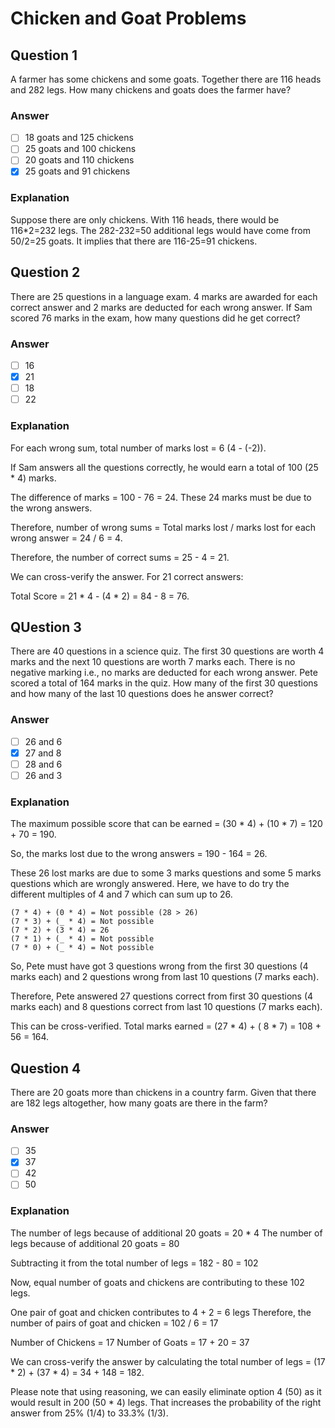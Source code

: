 # Chicken and Goat Problems

## Question 1

A farmer has some chickens and some goats. Together there are 116 heads and 282 legs. How many chickens and goats does the farmer have?

### Answer

- [ ] 18 goats and 125 chickens
- [ ] 25 goats and 100 chickens
- [ ] 20 goats and 110 chickens
- [x] 25 goats and 91 chickens

### Explanation

Suppose there are only chickens. With 116 heads, there would be 116*2=232 legs. The 282-232=50 additional legs would have come from 50/2=25 goats. It implies that there are 116-25=91 chickens.

## Question 2

There are 25 questions in a language exam. 4 marks are awarded for each correct answer and 2 marks are deducted for each wrong answer. If Sam scored 76 marks in the exam, how many questions did he get correct?
### Answer

- [ ] 16
- [x] 21
- [ ] 18
- [ ] 22

### Explanation

For each wrong sum, total number of marks lost = 6 (4 - (-2)).

If Sam answers all the questions correctly, he would earn a total of 100 (25 * 4) marks.

The difference of marks = 100 - 76 = 24. These 24 marks must be due to the wrong answers.

Therefore, number of wrong sums = Total marks lost / marks lost for each wrong answer = 24 / 6 = 4.

Therefore, the number of correct sums = 25 - 4 = 21.

We can cross-verify the answer. For 21 correct answers:

Total Score = 21 * 4 - (4 * 2) = 84 - 8 = 76.

## QUestion 3

There are 40 questions in a science quiz. The first 30 questions are worth 4 marks and the next 10 questions are worth 7 marks each. There is no negative marking i.e., no marks are deducted for each wrong answer. Pete scored a total of 164 marks in the quiz. How many of the first 30 questions and how many of the last 10 questions does he answer correct?

### Answer

- [ ] 26 and 6
- [x] 27 and 8
- [ ] 28 and 6
- [ ] 26 and 3

### Explanation

The maximum possible score that can be earned = (30 * 4) + (10 * 7) = 120 + 70 = 190.

So, the marks lost due to the wrong answers = 190 - 164 = 26.

These 26 lost marks are due to some 3 marks questions and some 5 marks questions which are wrongly answered. Here, we have to do try the different multiples of 4 and 7 which can sum up to 26.

```
(7 * 4) + (0 * 4) = Not possible (28 > 26)
(7 * 3) + (_ * 4) = Not possible
(7 * 2) + (3 * 4) = 26
(7 * 1) + (_ * 4) = Not possible
(7 * 0) + (_ * 4) = Not possible
```

So, Pete must have got 3 questions wrong from the first 30 questions (4 marks each) and 2 questions wrong from last 10 questions (7 marks each).

Therefore, Pete answered 27 questions correct from first 30 questions (4 marks each) and 8 questions correct from last 10 questions (7 marks each).

This can be cross-verified. Total marks earned = (27 * 4) + ( 8 * 7) = 108 + 56 = 164.

## Question 4

There are 20 goats more than chickens in a country farm. Given that there are 182 legs altogether, how many goats are there in the farm?

### Answer

- [ ] 35
- [x] 37
- [ ] 42
- [ ] 50

### Explanation

The number of legs because of additional 20 goats = 20 * 4
The number of legs because of additional 20 goats = 80

Subtracting it from the total number of legs = 182 - 80 = 102

Now, equal number of goats and chickens are contributing to these 102 legs.

One pair of goat and chicken contributes to 4 + 2 = 6 legs
Therefore, the number of pairs of goat and chicken = 102 / 6 = 17

Number of Chickens = 17
Number of Goats = 17 + 20 = 37

We can cross-verify the answer by calculating the total number of legs = (17 * 2) + (37 * 4) = 34 + 148 = 182.

Please note that using reasoning, we can easily eliminate option 4 (50) as it would result in 200 (50 * 4) legs. That increases the probability of the right answer from 25% (1/4) to 33.3% (1/3).
